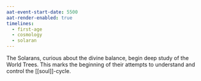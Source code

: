 ```yaml
---
aat-event-start-date: 5500
aat-render-enabled: true
timelines:
  - first-age
  - cosmology
  - solaran
---
```


The Solarans, curious about the divine balance, begin deep study of the World Trees. This marks the beginning of their attempts to understand and control the [[soul]]-cycle.
